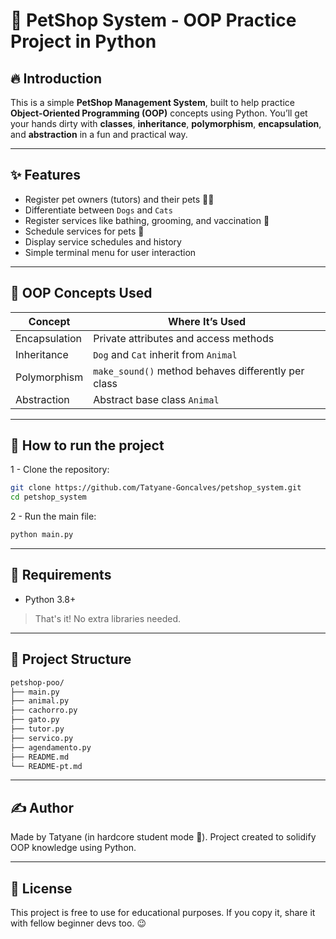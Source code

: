 # 🐾 PetShop System - OOP Practice Project in Python

## 🔥 Introduction
This is a simple **PetShop Management System**, built to help practice **Object-Oriented Programming (OOP)** concepts using Python.
You’ll get your hands dirty with **classes**, **inheritance**, **polymorphism**, **encapsulation**, and **abstraction** in a fun and practical way.

---

## ✨ Features
- Register pet owners (tutors) and their pets 🧑🐶
- Differentiate between ``Dogs`` and ``Cats``
- Register services like bathing, grooming, and vaccination 💅
- Schedule services for pets 📅
- Display service schedules and history
- Simple terminal menu for user interaction

---

## 🧠 OOP Concepts Used

| Concept       | Where It’s Used                                     |
| ------------- | --------------------------------------------------- |
| Encapsulation | Private attributes and access methods               |
| Inheritance   | `Dog` and `Cat` inherit from `Animal`               |
| Polymorphism  | `make_sound()` method behaves differently per class |
| Abstraction   | Abstract base class `Animal`                        |

---

## 🚀 How to run the project

1 - Clone the repository:
```bash
git clone https://github.com/Tatyane-Goncalves/petshop_system.git
cd petshop_system
```

2 - Run the main file:

```bash
python main.py
```

---

## 🔧 Requirements
- Python 3.8+
> That's it! No extra libraries needed.

---

## 📂 Project Structure
```bash
petshop-poo/
├── main.py
├── animal.py
├── cachorro.py
├── gato.py
├── tutor.py
├── servico.py
├── agendamento.py
├── README.md
└── README-pt.md
```

---

## ✍️ Author
Made by Tatyane (in hardcore student mode 💪).
Project created to solidify OOP knowledge using Python.

--- 

## 📌 License
This project is free to use for educational purposes.
If you copy it, share it with fellow beginner devs too. 😉